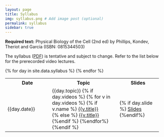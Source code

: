 ```yaml
---
layout: page
title: Syllabus
img: syllabus.png # Add image post (optional)
permalink: syllabus
sidebar: true
---
```




<b>Required text:</b> Physical Biology of the Cell (2nd ed) by Phillips, Kondev, Theriot and Garcia (ISBN: 0815344503)

The syllabus ([PDF](http://rpdata.caltech.edu/courses/aph161/2021/161_2021_syllabus.pdf)) is tentative and subject to change. Refer to the list below for the prerecorded video lectures.



<table>
<tr>
    <th style="width:130px"><b>Date</b></th>
    <th><b>Topic</b></th>
    <th><b>Slides</b></th>
</tr>
{% for day in site.data.syllabus %}
<tr>
    <td>{{day.date}}  </td>
    <td>{{day.topic}}
    {% if day.videos %}
    {% for v in day.videos %}
    {% if v.name %}
    <a href="http://rpdata.caltech.edu/courses/aph161/2021/videos/{{v.name}}">{{v.title}}</a><br/>
    {% else %} 
    <a href="{{v.url}}">{{v.title}}</a><br/>
    {%endif %}
    {%endfor%}
    {%endif %}
    </td>
    <td>
    {% if day.slide %}
    <a href="http://rpdata.caltech.edu/courses/aph161/protected/2022/slides/{{day.slide}}">Slides</a>
    {%endif%} 
    </td> 

  <!-- {% if day.slide %} 
  <td>
  {% for s in day.slide %}
  <a href="http://rpdata.caltech.edu/courses/aph161/protected/2020/videos/{{s}}"><b class="post-title">{{s}}</b></a> 
  {%endfor%}
  </td>
  {% else %}
  <td> {{'-'}} </td>
  {% endif %} -->
</tr>
{% endfor %}
</table>

